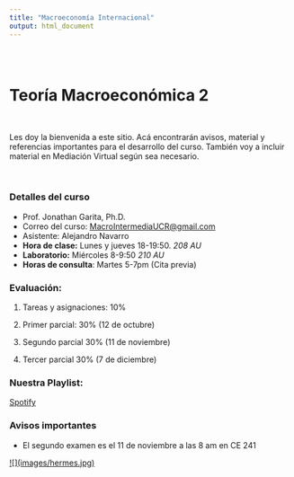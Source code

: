 ```yaml
---
title: "Macroeconomía Internacional"
output: html_document
---
```


<style type="text/css">
.title {
  display: none;
}

#getting-started img {
  margin-right: 10px;
}

</style>

<div class="row" style="padding-top: 30px;">
<div class="col-sm-6">


# **Teoría Macroeconómica 2**
<br>

Les doy la bienvenida a este sitio. Acá encontrarán avisos, material y referencias importantes para el desarrollo del curso. También voy a incluir material en Mediación Virtual según sea necesario. 

<br>

### Detalles del curso
* Prof. Jonathan Garita, Ph.D.
* Correo del curso: MacroIntermediaUCR@gmail.com
* Asistente: Alejandro Navarro 
* **Hora de clase:** Lunes y jueves 18-19:50. *208 AU*
* **Laboratorio:** Miércoles 8-9:50 *210 AU*
* **Horas de consulta**: Martes 5-7pm (Cita previa)

### Evaluación:

1. Tareas y asignaciones: 10%

2. Primer parcial: 30% (12 de octubre)

3. Segundo parcial 30% (11 de noviembre)

3. Tercer parcial 30% (7 de diciembre)


### Nuestra Playlist:

[Spotify](https://open.spotify.com/playlist/6m3zuJzAyexBUcD6vQ1KB4?si=d2574d49b1f044f4&pt=962e86e29d4f4d44c6e8a495a61f5177)


### Avisos importantes

* El segundo examen es el 11 de noviembre a las 8 am en CE 241

</div>
<div class="col-sm-6">


<a href = "https://sites.google.com/site/matthiaskehrig/hermes">
![](images/hermes.jpg)


</a>
</div>
